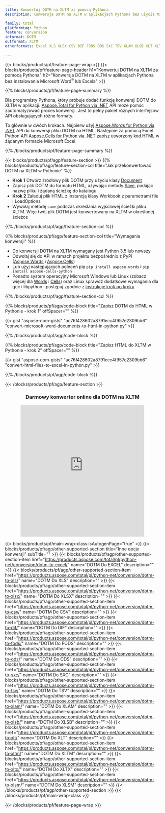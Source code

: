```yaml
---
title: Konwertuj DOTM na XLTM za pomocą Pythona
description: Konwersja DOTM na XLTM w aplikacjach Pythona bez użycia Microsoft Word lub Excel 

family: total
platformtag: Python
feature: conversion
informat: DOTM
outformat: XLTM
otherformats: Excel XLS XLSX CSV DIF FODS ODS SXC TSV XLAM XLSB XLT XLTM XLSM XLTX

---
```

{{< blocks/products/pf/feature-page-wrap >}}
{{< blocks/products/pf/feature-page-header h1="Konwertuj DOTM na XLTM za pomocą Pythona" h2="Konwersja DOTM na XLTM w aplikacjach Pythona bez instalowania Microsoft Word<sup>&reg;</sup> lub Excela" >}}

{{% blocks/products/pf/feature-page-summary %}}

Dla programisty Pythona, który próbuje dodać funkcję konwersji DOTM do XLTM w aplikacji. [Aspose.Total for Python via .NET](https://products.aspose.com/total/python-net/) API może pomóc zautomatyzować proces konwersji. Jest to pełny pakiet różnych interfejsów API obsługujących różne formaty.

To głównie w dwóch krokach. Najpierw użyj [Aspose.Words for Python via .NET](https://products.aspose.com/words/python-net/) API do konwersji pliku DOTM na HTML. Następnie za pomocą Excel Python API [Aspose.Cells for Python via .NET](https://products.aspose.com/cells/python-net/) zapisz utworzony kod HTML w żądanym formacie Microsoft Excel. 

{{% /blocks/products/pf/feature-page-summary %}}

{{< blocks/products/pf/agp/feature-section >}}
{{% blocks/products/pf/agp/feature-section-col title="Jak przekonwertować DOTM na XLTM w Pythonie" %}}
- **Krok 1** Otwórz źródłowy plik DOTM przy użyciu klasy [Document](https://reference.aspose.com/words/python-net/aspose.words/document/)
- Zapisz plik DOTM do formatu HTML, używając metody [Save](https://reference.aspose.com/words/python-net/aspose.words/document/save/), podając nazwę pliku i żądaną ścieżkę do katalogu
-  **Krok 2** Załaduj plik HTML z instancją klasy Workbook z parametrami file i LoadOptions
-  Wywołaj metodę `save` podczas określania wyjściowej ścieżki pliku XLTM. Więc twój plik DOTM jest konwertowany na XLTM w określonej ścieżce

{{% /blocks/products/pf/agp/feature-section-col %}}

{{% blocks/products/pf/agp/feature-section-col title="Wymagania konwersji" %}}

- Do konwersji DOTM na XLTM wymagany jest Python 3.5 lub nowszy
- Odwołaj się do API w ramach projektu bezpośrednio z PyPI ([Aspose.Words](https://pypi.org/project/aspose-words/) i [Aspose.Cells](https://pypi.org/project/aspose-cells-python/))
-  Lub użyj następujących poleceń pip ```pip install aspose.words``` i ```pip install aspose-cells-python``` 
-  Ponadto system operacyjny Microsoft Windows lub Linux (zobacz więcej dla [Words](https://docs.aspose.com/words/python-net/system-requirements/) i [Cells](https://docs.aspose.com/cells/python-net/getting-started/#installation)) oraz Linux sprawdź dodatkowe wymagania dla gcc i libpython i postępuj zgodnie z [instrukcje krok po kroku](https://docs.aspose.com/words/python-net/installation/)
 

{{% /blocks/products/pf/agp/feature-section-col %}}

{{% blocks/products/pf/agp/code-block title="Zapisz DOTM do HTML w Pythonie - krok 1" offSpacer="" %}}

{{< gist "aspose-com-gists" "ac76f428602a8791ecc4f957e2309bb6" "convert-microsoft-word-documents-to-html-in-python.py" >}}

{{% /blocks/products/pf/agp/code-block %}}

{{% blocks/products/pf/agp/code-block title="Zapisz HTML do XLTM w Pythonie - krok 2" offSpacer="" %}}

{{< gist "aspose-com-gists" "ac76f428602a8791ecc4f957e2309bb6" "convert-html-files-to-excel-in-python.py" >}}

{{% /blocks/products/pf/agp/code-block %}}

{{< /blocks/products/pf/agp/feature-section >}}
<div class="container-fluid agp-content bg-white aboutfile box-1 vh100 section nopbtm">
<div class=container>
<div class=row>
<div class="demobox tc col-md-12 padding-0" align="center">

<h3>Darmowy konwerter online dla DOTM na XLTM</h3>

<iframe style="border: none; height: 426px;" scrolling="no" src="https://total-conversion-app-65z5r2lp.qa.k8s.dynabic.com/?to=xltm&from=dotm" id="child-iframe" width="80%"></iframe>

</div></div>
</div></div>

{{< blocks/products/pf/main-wrap-class isAutogenPage="true" >}}
{{< blocks/products/pf/agp/other-supported-section title="Inne opcje konwersji" subTitle="" >}}
{{< blocks/products/pf/agp/other-supported-section-item href="https://products.aspose.com/total/pl/python-net/conversion/dotm-to-excel/" name="DOTM Do EXCEL" description="" >}}
{{< blocks/products/pf/agp/other-supported-section-item href="https://products.aspose.com/total/pl/python-net/conversion/dotm-to-xls/" name="DOTM Do XLS" description="" >}}
{{< blocks/products/pf/agp/other-supported-section-item href="https://products.aspose.com/total/pl/python-net/conversion/dotm-to-xlsx/" name="DOTM Do XLSX" description="" >}}
{{< blocks/products/pf/agp/other-supported-section-item href="https://products.aspose.com/total/pl/python-net/conversion/dotm-to-csv/" name="DOTM Do CSV" description="" >}}
{{< blocks/products/pf/agp/other-supported-section-item href="https://products.aspose.com/total/pl/python-net/conversion/dotm-to-dif/" name="DOTM Do DIF" description="" >}}
{{< blocks/products/pf/agp/other-supported-section-item href="https://products.aspose.com/total/pl/python-net/conversion/dotm-to-fods/" name="DOTM Do FODS" description="" >}}
{{< blocks/products/pf/agp/other-supported-section-item href="https://products.aspose.com/total/pl/python-net/conversion/dotm-to-ods/" name="DOTM Do ODS" description="" >}}
{{< blocks/products/pf/agp/other-supported-section-item href="https://products.aspose.com/total/pl/python-net/conversion/dotm-to-sxc/" name="DOTM Do SXC" description="" >}}
{{< blocks/products/pf/agp/other-supported-section-item href="https://products.aspose.com/total/pl/python-net/conversion/dotm-to-tsv/" name="DOTM Do TSV" description="" >}}
{{< blocks/products/pf/agp/other-supported-section-item href="https://products.aspose.com/total/pl/python-net/conversion/dotm-to-xlam/" name="DOTM Do XLAM" description="" >}}
{{< blocks/products/pf/agp/other-supported-section-item href="https://products.aspose.com/total/pl/python-net/conversion/dotm-to-xlsb/" name="DOTM Do XLSB" description="" >}}
{{< blocks/products/pf/agp/other-supported-section-item href="https://products.aspose.com/total/pl/python-net/conversion/dotm-to-xlt/" name="DOTM Do XLT" description="" >}}
{{< blocks/products/pf/agp/other-supported-section-item href="https://products.aspose.com/total/pl/python-net/conversion/dotm-to-xltm/" name="DOTM Do XLTM" description="" >}}
{{< blocks/products/pf/agp/other-supported-section-item href="https://products.aspose.com/total/pl/python-net/conversion/dotm-to-xltx/" name="DOTM Do XLTX" description="" >}}
{{< blocks/products/pf/agp/other-supported-section-item href="https://products.aspose.com/total/pl/python-net/conversion/dotm-to-xlsm/" name="DOTM Do XLSM" description="" >}}
{{< /blocks/products/pf/agp/other-supported-section >}}
{{< /blocks/products/pf/main-wrap-class >}}

{{< /blocks/products/pf/feature-page-wrap >}}